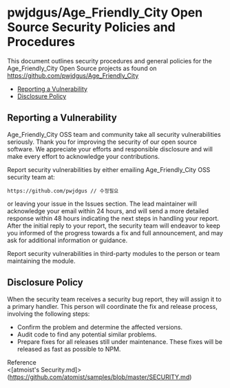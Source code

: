 # pwjdgus/Age_Friendly_City Open Source Security Policies and Procedures

This document outlines security procedures and general policies for the
Age_Friendly_City Open Source projects as found on https://github.com/pwjdgus/Age_Friendly_City

  * [Reporting a Vulnerability](#reporting-a-vulnerability)
  * [Disclosure Policy](#disclosure-policy)

## Reporting a Vulnerability 

Age_Friendly_City OSS team and community take all security vulnerabilities
seriously. Thank you for improving the security of our open source 
software. We appreciate your efforts and responsible disclosure and will
make every effort to acknowledge your contributions.

Report security vulnerabilities by either emailing Age_Friendly_City OSS security team at:
    
    https://github.com/pwjdgus // 수정필요

or leaving your issue in the Issues section.
The lead maintainer will acknowledge your email within 24 hours, and will
send a more detailed response within 48 hours indicating the next steps in 
handling your report. After the initial reply to your report, the security
team will endeavor to keep you informed of the progress towards a fix and
full announcement, and may ask for additional information or guidance.

Report security vulnerabilities in third-party modules to the person or 
team maintaining the module.

## Disclosure Policy

When the security team receives a security bug report, they will assign it
to a primary handler. This person will coordinate the fix and release
process, involving the following steps:

  * Confirm the problem and determine the affected versions.
  * Audit code to find any potential similar problems.
  * Prepare fixes for all releases still under maintenance. These fixes
    will be released as fast as possible to NPM.

Reference<br>
<[atmoist's Security.md]>(https://github.com/atomist/samples/blob/master/SECURITY.md)
